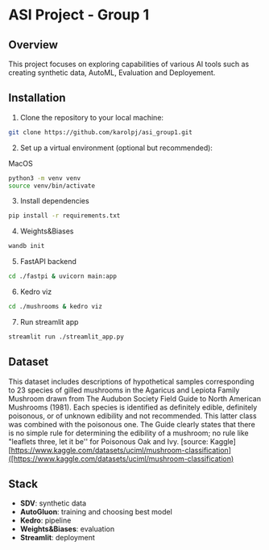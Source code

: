 # ASI Project - Group 1

## Overview

This project focuses on exploring capabilities of various AI tools such as creating synthetic data, AutoML, Evaluation and Deployement.

## Installation

1. Clone the repository to your local machine:

```bash
git clone https://github.com/karolpj/asi_group1.git
```

2. Set up a virtual environment (optional but recommended):

MacOS

```bash
python3 -m venv venv
source venv/bin/activate
```

3. Install dependencies

```bash
pip install -r requirements.txt
```

4. Weights&Biases

```bash
wandb init
```

5. FastAPI backend

```bash
cd ./fastpi & uvicorn main:app
```

6. Kedro viz

```bash
cd ./mushrooms & kedro viz
```

7. Run streamlit app

```bash
streamlit run ./streamlit_app.py
```

## Dataset

This dataset includes descriptions of hypothetical samples corresponding to 23 species of gilled mushrooms in the Agaricus and Lepiota Family Mushroom drawn from The Audubon Society Field Guide to North American Mushrooms (1981). Each species is identified as definitely edible, definitely poisonous, or of unknown edibility and not recommended. This latter class was combined with the poisonous one. The Guide clearly states that there is no simple rule for determining the edibility of a mushroom; no rule like "leaflets three, let it be'' for Poisonous Oak and Ivy. [source: Kaggle]
[https://www.kaggle.com/datasets/uciml/mushroom-classification]([https://www.kaggle.com/datasets/uciml/mushroom-classification)

## Stack

- **SDV**: synthetic data
- **AutoGluon**: training and choosing best model
- **Kedro**: pipeline
- **Weights&Biases**: evaluation
- **Streamlit**: deployment
